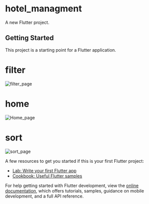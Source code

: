 # hotel_managment

A new Flutter project.


## Getting Started

This project is a starting point for a Flutter application.
# filter
![filter_page](https://github.com/EliasAlzught/hotel_managment/assets/91619786/801f1496-4a68-4c27-8502-326fbc070fc8)
# home
![Home_page](https://github.com/EliasAlzught/hotel_managment/assets/91619786/74d3a132-e4ac-4955-9d4c-ac3d849068e4)
# sort
![sort_page](https://github.com/EliasAlzught/hotel_managment/assets/91619786/53cd2e34-a7c5-4b42-9962-af14bc4f49e4)

A few resources to get you started if this is your first Flutter project:

- [Lab: Write your first Flutter app](https://docs.flutter.dev/get-started/codelab)
- [Cookbook: Useful Flutter samples](https://docs.flutter.dev/cookbook)

For help getting started with Flutter development, view the
[online documentation](https://docs.flutter.dev/), which offers tutorials,
samples, guidance on mobile development, and a full API reference.
